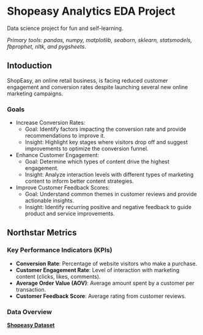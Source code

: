 # Shopeasy Analytics EDA Project

Data science project for fun and self-learning.

*Primary tools: pandas, numpy, matplotlib, seaborn, sklearn, statsmodels, fbprophet, nltk, and pygsheets*.

## Intoduction
ShopEasy, an online retail business, is facing reduced customer engagement and conversion rates despite launching several new online marketing campaigns.

### Goals
* Increase Conversion Rates:
  * Goal: Identify factors impacting the conversion rate and provide recommendations to improve it.
  * Insight: Highlight key stages where visitors drop off and suggest improvements to optimize the conversion funnel.
* Enhance Customer Engagement:
  * Goal: Determine which types of content drive the highest engagement. 
  * Insight: Analyze interaction levels with different types of marketing content to inform better content strategies.
* Improve Customer Feedback Scores:
  * Goal: Understand common themes in customer reviews and provide actionable insights.
  * Insight: Identify recurring positive and negative feedback to guide product and service improvements.
  



## Northstar Metrics

### Key Performance Indicators (KPIs)

* **Conversion Rate**: Percentage of website visitors who make a purchase.
* **Customer Engagement Rate**: Level of interaction with marketing content (clicks, likes, comments).
* **Average Order Value (AOV)**: Average amount spent by a customer per transaction.
* **Customer Feedback Score**: Average rating from customer reviews.

### Data Overview

[**Shopeasy Dataset**](https://github.com/manuelmaidana/Shopeasy_Analytics_Project/blob/main/Shopeasy_DB.bak)


